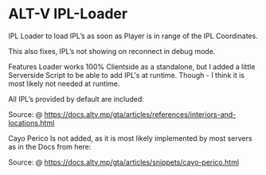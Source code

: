 # ALT-V IPL-Loader
IPL Loader to load IPL’s as soon as Player is in range of the IPL Coordinates.

This also fixes, IPL’s not showing on reconnect in debug mode.

Features
Loader works 100% Clientside as a standalone, but I added a little Serverside Script to be able to add IPL's at runtime.
Though - I think it is most likely not needed at runtime.

All IPL’s provided by default are included:

Source: @ https://docs.altv.mp/gta/articles/references/interiors-and-locations.html

Cayo Perico
Is not added, as it is most likely implemented by most servers as in the Docs from here:

Source: @ https://docs.altv.mp/gta/articles/snippets/cayo-perico.html

